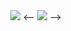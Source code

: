 <div align="center">
  <img src="https://github-readme-stats.vercel.app/api?username=hghgthifg&show_icons=true&icon_color=CE1D2D&text_color=718096&hide_title=true" />
  <--
  <img src="https://github-readme-stats.vercel.app/api/top-langs/?username=hghgthifg&exclude_repo=hghgthifg.github.io" />
  -->
</div>
